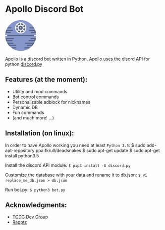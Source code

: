 # Apollo Discord Bot

<img src="\static\icon.png" width="100">

Apollo is a discord bot written in Python.
Apollo uses the disord API for python [discord.py](https://github.com/Rapptz/discord.py/)

Features (at the moment):
-------------------------
* Utility and mod commands
* Bot control commands
* Personalizable adblock for nicknames
* Dynamic DB
* Fun commands
* (and much more! ...)

Installation (on linux):
------------------------
In order to have Apollo working you need at least `Python 3.5`:
    $ sudo add-apt-repository ppa:fkrull/deadsnakes
    $ sudo apt-get update
    $ sudo apt-get install python3.5

Install the discord API module:
`$ pip3 install -U discord.py`

Customize the database with your data and rename it to db.json:
`$ vi replace_me_db.json > db.json`

Run bot.py:
`$ python3 bot.py`

Acknowledgments:
----------------
* [TCDG Dev Group](https://github.com/TCDG)
* [Rapptz](https://github.com/Rapptz/)